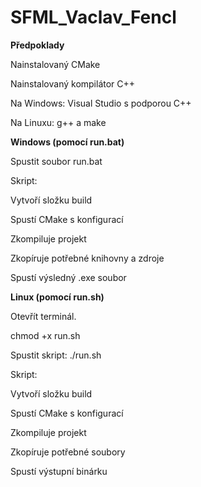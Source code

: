 # SFML_Vaclav_Fencl
**Předpoklady**

Nainstalovaný CMake

Nainstalovaný kompilátor C++

Na Windows: Visual Studio s podporou C++

Na Linuxu: g++ a make


**Windows (pomocí run.bat)**

Spustit soubor run.bat


Skript:

Vytvoří složku build

Spustí CMake s konfigurací

Zkompiluje projekt

Zkopíruje potřebné knihovny a zdroje

Spustí výsledný .exe soubor


**Linux (pomocí run.sh)**

Otevřít terminál.

chmod +x run.sh

Spustit skript: ./run.sh


Skript:

Vytvoří složku build

Spustí CMake s konfigurací

Zkompiluje projekt

Zkopíruje potřebné soubory

Spustí výstupní binárku
